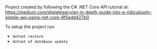 Project created by following the C# .NET Core API tutorial at: https://medium.com/@pielegacy/an-in-depth-guide-into-a-ridiculously-simple-api-using-net-core-8f5edd427b0

To setup the project run:
- `dotnet restore`
- `dotnet ef database update`
